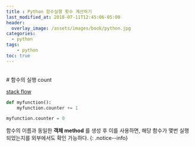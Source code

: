 ```yaml
---
title : Python 함수실행 횟수 계산하기
last_modified_at: 2018-07-11T12:45:06-05:00
header:
  overlay_image: /assets/images/book/python.jpg
categories:
  - python
tags: 
    - python
toc: true 
---
```

    
<br>
# 함수의 실행 count 

[stack flow](https://stackoverflow.com/questions/21716940/is-there-a-way-to-track-the-number-of-times-a-function-is-called)


```python
def myfunction():
    myfunction.counter += 1

myfunction.counter = 0
```

함수의 이름과 동일한 **객체 method** 를 생성 후 이를 사용하면, 해당 함수가 몇번 실행되었는지를 외부에서도 확인 가능하다.
{: .notice--info}
